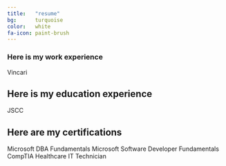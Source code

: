 ```yaml
---
title:   "resume"
bg:      turquoise
color:   white
fa-icon: paint-brush
---
```


### Here is my work experience
Vincari

## Here is my education experience
JSCC

## Here are my certifications
Microsoft DBA Fundamentals
Microsoft Software Developer Fundamentals
CompTIA Healthcare IT Technician
